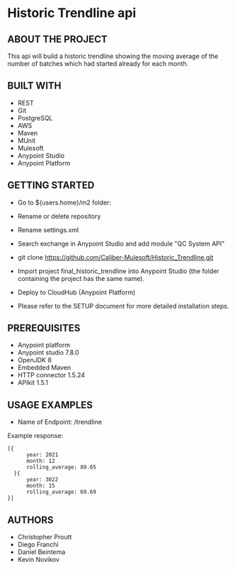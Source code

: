 # Historic Trendline api

## ABOUT THE PROJECT
This api will build a historic trendline showing the moving average of the number of batches which had started already for each month.

## BUILT WITH
- REST
- Git
- PostgreSQL
- AWS
- Maven
- MUnit
- Mulesoft
- Anypoint Studio
- Anypoint Platform

## GETTING STARTED
- Go to ${users.home}/m2 folder:

- Rename or delete repository
- Rename settings.xml
- Search exchange in Anypoint Studio and add module "QC System API"

- git clone https://github.com/Caliber-Mulesoft/Historic_Trendline.git

- Import project final_historic_trendline into Anypoint Studio (the folder containing the project has the same name).

- Deploy to CloudHub (Anypoint Platform)

- Please refer to the SETUP document for more detailed installation steps.

## PREREQUISITES
- Anypoint platform
- Anypoint studio 7.8.0
- OpenJDK 8
- Embedded Maven
- HTTP connector 1.5.24
- APIkit 1.5.1

## USAGE EXAMPLES
- Name of Endpoint: /trendline

Example response:
```
[{
      year: 2021
      month: 12
      rolling_average: 89.65
  }{
      year: 3022
      month: 15
      rolling_average: 69.69
}]
```

## AUTHORS
- Christopher Proutt
- Diego Franchi
- Daniel Beintema
- Kevin Novikov
